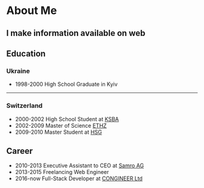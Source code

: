 # About Me

## I make information available on web

<!-- .element: class="fragment" -->

<!-- NEXT-V -->

## Education

### Ukraine

<!-- .element: class="fragment" style="text-align: left;" -->

- 1998-2000 High School Graduate in Kyiv <!--
  .element: class="fragment" -->

---

### Switzerland

<!-- .element: class="fragment" style="text-align: left;" -->

- 2000-2002 High School Student at <!--
  .element: class="fragment"
  --> [KSBA](https://www.kanti-baden.ch/) <!--
  .element: target="_blank" -->
- 2002-2009 Master of Science <!--
  .element: class="fragment"
  --> [ETHZ](https://ethz.ch/en.html) <!--
  .element: target="_blank" -->
- 2009-2010 Master Student at <!--
  .element: class="fragment"
  --> [HSG](https://www.unisg.ch/en/) <!--
  .element: target="_blank" -->

<!-- NEXT-V -->

## Career

- 2010-2013 Executive Assistant to CEO at <!--
  .element: class="fragment"
  --> [Samro AG](https://www.samro.ch/) <!--
  .element: target="_blank" -->
- 2013-2015 Freelancing Web Engineer <!--
  .element: class="fragment" -->
- 2016-now Full-Stack Developer at <!--
  .element: class="fragment"
  --> [CONGINEER Ltd](https://congineer.com/) <!--
  .element: target="_blank" -->
